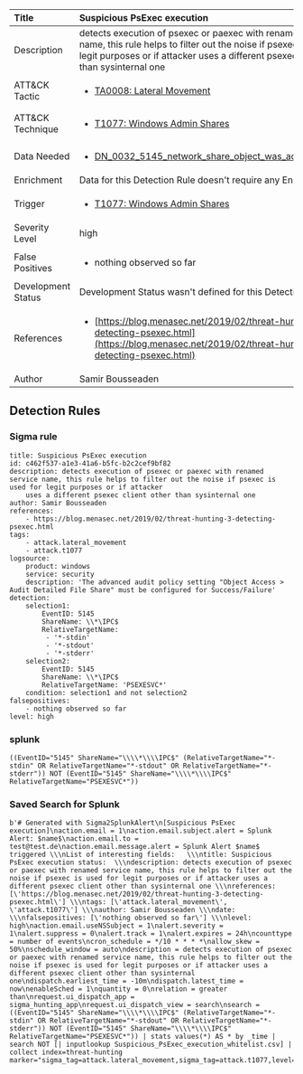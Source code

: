 | Title                | Suspicious PsExec execution                                                                                                                                                 |
|:---------------------|:------------------------------------------------------------------------------------------------------------------------------------------------------------|
| Description          | detects execution of psexec or paexec with renamed service name, this rule helps to filter out the noise if psexec is used for legit purposes or if attacker uses a different psexec client other than sysinternal one                                                                                                                                           |
| ATT&amp;CK Tactic    |  <ul><li>[TA0008: Lateral Movement](https://attack.mitre.org/tactics/TA0008)</li></ul>  |
| ATT&amp;CK Technique | <ul><li>[T1077: Windows Admin Shares](https://attack.mitre.org/techniques/T1077)</li></ul>  |
| Data Needed          | <ul><li>[DN_0032_5145_network_share_object_was_accessed_detailed](../Data_Needed/DN_0032_5145_network_share_object_was_accessed_detailed.md)</li></ul>  |
| Enrichment           |  Data for this Detection Rule doesn't require any Enrichments.  |
| Trigger              | <ul><li>[T1077: Windows Admin Shares](../Triggers/T1077.md)</li></ul>  |
| Severity Level       | high |
| False Positives      | <ul><li>nothing observed so far</li></ul>  |
| Development Status   |  Development Status wasn't defined for this Detection Rule yet  |
| References           | <ul><li>[https://blog.menasec.net/2019/02/threat-hunting-3-detecting-psexec.html](https://blog.menasec.net/2019/02/threat-hunting-3-detecting-psexec.html)</li></ul>  |
| Author               | Samir Bousseaden |


## Detection Rules

### Sigma rule

```
title: Suspicious PsExec execution
id: c462f537-a1e3-41a6-b5fc-b2c2cef9bf82
description: detects execution of psexec or paexec with renamed service name, this rule helps to filter out the noise if psexec is used for legit purposes or if attacker
    uses a different psexec client other than sysinternal one
author: Samir Bousseaden
references:
    - https://blog.menasec.net/2019/02/threat-hunting-3-detecting-psexec.html
tags:
    - attack.lateral_movement
    - attack.t1077
logsource:
    product: windows
    service: security
    description: 'The advanced audit policy setting "Object Access > Audit Detailed File Share" must be configured for Success/Failure'
detection:
    selection1:
        EventID: 5145
        ShareName: \\*\IPC$
        RelativeTargetName:
         - '*-stdin'
         - '*-stdout'
         - '*-stderr'
    selection2:
        EventID: 5145
        ShareName: \\*\IPC$
        RelativeTargetName: 'PSEXESVC*'
    condition: selection1 and not selection2
falsepositives: 
    - nothing observed so far
level: high

```





### splunk
    
```
((EventID="5145" ShareName="\\\\*\\\\IPC$" (RelativeTargetName="*-stdin" OR RelativeTargetName="*-stdout" OR RelativeTargetName="*-stderr")) NOT (EventID="5145" ShareName="\\\\*\\\\IPC$" RelativeTargetName="PSEXESVC*"))
```






### Saved Search for Splunk

```
b'# Generated with Sigma2SplunkAlert\n[Suspicious PsExec execution]\naction.email = 1\naction.email.subject.alert = Splunk Alert: $name$\naction.email.to = test@test.de\naction.email.message.alert = Splunk Alert $name$ triggered \\\nList of interesting fields:   \\\ntitle: Suspicious PsExec execution status:  \\\ndescription: detects execution of psexec or paexec with renamed service name, this rule helps to filter out the noise if psexec is used for legit purposes or if attacker uses a different psexec client other than sysinternal one \\\nreferences: [\'https://blog.menasec.net/2019/02/threat-hunting-3-detecting-psexec.html\'] \\\ntags: [\'attack.lateral_movement\', \'attack.t1077\'] \\\nauthor: Samir Bousseaden \\\ndate:  \\\nfalsepositives: [\'nothing observed so far\'] \\\nlevel: high\naction.email.useNSSubject = 1\nalert.severity = 1\nalert.suppress = 0\nalert.track = 1\nalert.expires = 24h\ncounttype = number of events\ncron_schedule = */10 * * * *\nallow_skew = 50%\nschedule_window = auto\ndescription = detects execution of psexec or paexec with renamed service name, this rule helps to filter out the noise if psexec is used for legit purposes or if attacker uses a different psexec client other than sysinternal one\ndispatch.earliest_time = -10m\ndispatch.latest_time = now\nenableSched = 1\nquantity = 0\nrelation = greater than\nrequest.ui_dispatch_app = sigma_hunting_app\nrequest.ui_dispatch_view = search\nsearch = ((EventID="5145" ShareName="\\\\*\\\\IPC$" (RelativeTargetName="*-stdin" OR RelativeTargetName="*-stdout" OR RelativeTargetName="*-stderr")) NOT (EventID="5145" ShareName="\\\\*\\\\IPC$" RelativeTargetName="PSEXESVC*")) | stats values(*) AS * by _time | search NOT [| inputlookup Suspicious_PsExec_execution_whitelist.csv] | collect index=threat-hunting marker="sigma_tag=attack.lateral_movement,sigma_tag=attack.t1077,level=high"\n\n\n'
```
